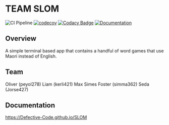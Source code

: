 # TEAM SLOM

![CI Pipeline](https://github.com/Defective-Code/SLOM/actions/workflows/cmake-single-platform.yml/badge.svg)
[![codecov](https://codecov.io/gh/Defective-Code/SLOM/graph/badge.svg?token=PX1DD66OIO)](https://codecov.io/gh/Defective-Code/SLOM)
[![Codacy Badge](https://app.codacy.com/project/badge/Grade/77919c88a2ee4763af99ff78fad7dbb1)](https://app.codacy.com/gh/Defective-Code/SLOM/dashboard?utm_source=gh&utm_medium=referral&utm_content=&utm_campaign=Badge_grade)
[![Documentation](https://img.shields.io/badge/Documentation-Online-blue)](https://Defective-Code.github.io/SLOM)


## Overview

A simple terminal based app that contains a handful of word games that use Maori instead of English.

## Team
Oliver (peyol278)
Liam (kerli421)
Max Simes Foster (simma362)
Seda (Jorse427)

## Documentation 
https://Defective-Code.github.io/SLOM
